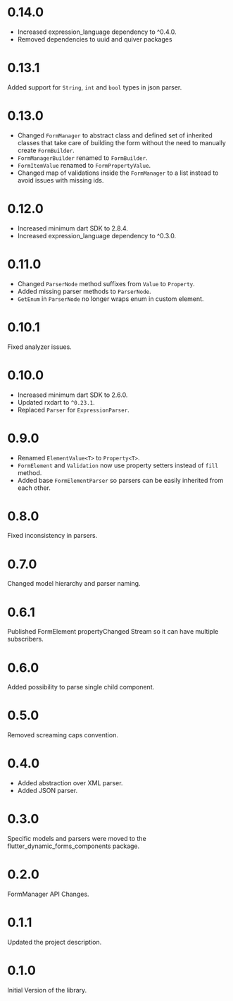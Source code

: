 # 0.14.0

* Increased expression_language dependency to ^0.4.0.
* Removed dependencies to uuid and quiver packages

# 0.13.1

Added support for `String`, `int` and `bool` types in json parser.

# 0.13.0

* Changed `FormManager` to abstract class and defined set of inherited classes that take care of building the form without the need to manually create `FormBuilder`.
* `FormManagerBuilder` renamed to `FormBuilder`.
* `FormItemValue` renamed to `FormPropertyValue`.
* Changed map of validations inside the `FormManager` to a list instead to avoid issues with missing ids.

# 0.12.0

* Increased minimum dart SDK to 2.8.4.
* Increased expression_language dependency to ^0.3.0.

# 0.11.0

* Changed `ParserNode` method suffixes from `Value` to `Property`.
* Added missing parser methods to `ParserNode`. 
* `GetEnum` in `ParserNode` no longer wraps enum in custom element.

# 0.10.1

Fixed analyzer issues.

# 0.10.0

* Increased minimum dart SDK to 2.6.0.
* Updated rxdart to `^0.23.1`.
* Replaced `Parser` for `ExpressionParser`.

# 0.9.0

* Renamed `ElementValue<T>` to `Property<T>`.
* `FormElement` and `Validation` now use property setters instead of `fill` method.
* Added base `FormElementParser` so parsers can be easily inherited from each other.

# 0.8.0

Fixed inconsistency in parsers.

# 0.7.0

Changed model hierarchy and parser naming. 

# 0.6.1

Published FormElement propertyChanged Stream so it can have multiple subscribers.

# 0.6.0

Added possibility to parse single child component.

# 0.5.0

Removed screaming caps convention.

# 0.4.0

- Added abstraction over XML parser.
- Added JSON parser.

# 0.3.0

Specific models and parsers were moved to the flutter_dynamic_forms_components package.

# 0.2.0

FormManager API Changes.

# 0.1.1

Updated the project description.

# 0.1.0

Initial Version of the library.